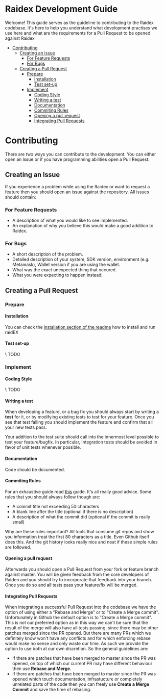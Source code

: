 # Raidex Development Guide

Welcome! This guide serves as the guideline to contributing to the Raidex
codebase. It's here to help you understand what development practises we use here
and what are the requirements for a Pull Request to be opened against Raidex

- [Contributing](#contributing)
  * [Creating an Issue](#creating-an-issue)
    + [For Feature Requests](#for-feature-requests)
    + [For Bugs](#for-bugs)
  * [Creating a Pull Request](#creating-a-pull-request)
    + [Prepare](#prepare)
      - [Installation](#installation)
      - [Test set-up](#test-set-up)
    + [Implement](#implement)
      - [Coding Style](#coding-style)
      - [Writing a test](#writing-a-test)
      - [Documentation](#documentation)
      - [Commiting Rules](#commiting-rules)
      - [Opening a pull request](#opening-a-pull-request)
      - [Integrating Pull Requests](#integrating-pull-requests)

# Contributing

There are two ways you can contribute to the development. You can either open
an Issue or if you have programming abilities open a Pull Request.

## Creating an Issue

If you experience a problem while using the Raidex or want to request a feature
then you should open an issue against the repository. All issues should
contain:

### For Feature Requests

- A description of what you would like to see implemented.
- An explanation of why you believe this would make a good addition to Raidex.

### For Bugs

- A short description of the problem.
- Detailed description of your system, SDK version, environment (e.g. Metamask), Wallet version if you are using the wallet.
- What was the exact unexpected thing that occured.
- What you were expecting to happen instead.

## Creating a Pull Request

### Prepare

#### Installation

You can check the [installation section of the readme](./readme.md#installation) how to install and run raidEX

#### Test set-up

\\ TODO

### Implement

#### Coding Style

\\ TODO

#### Writing a test

When developing a feature, or a bug fix you should always start by writing a
**test** for it, or by modifying existing tests to test for your feature.
Once you see that test failing you should implement the feature and confirm
that all your new tests pass.

Your addition to the test suite should call into the innermost level possible
to test your feature/bugfix. In particular, integration tests should be avoided
in favor of unit tests whenever possible.

#### Documentation

Code should be documented.

#### Commiting Rules

For an exhaustive guide read [this](http://chris.beams.io/posts/git-commit/)
guide. It's all really good advice. Some rules that you should always follow though are:

- A commit title not exceeding 50 characters
- A blank line after the title (optional if there is no description)
- A description of what the commit did (optional if the commit is really small)

Why are these rules important? All tools that consume git repos and show you
information treat the first 80 characters as a title. Even Github itself does
this. And the git history looks really nice and neat if these simple rules are
followed.

#### Opening a pull request

Afterwards you should open a Pull Request from your fork or feature branch
against master. You will be given feedback from the core developers of Raiden
and you should try to incorporate that feedback into your branch. Once you do
so and all tests pass your feature/fix will be merged.

#### Integrating Pull Requests

When integrating a successful Pull Request into the codebase we have the option
of using either a "Rebase and Merge" or to "Create a Merge commit".
Unfortunately in Github the default option is to "Create a Merge commit". This
is not our preferred option as in this way we can't be sure that the result of
the merge will also have all tests passing, since there may be other patches
merged since the PR opened. But there are many PRs which we definitely know
won't have any conflicts and for which enforcing rebase would make no sense and
only waste our time. As such we provide the option to use both at our own
discretion. So the general guidelines are:

- If there are patches that have been merged to master since the PR was opened,
  on top of which our current PR may have different behaviour then use **Rebase
  and Merge**.
- If there are patches that have been merged to master since the PR was opened
  which touch documentation, infrastucture or completely unrelated parts of the
  code then you can freely use **Create a Merge Commit** and save the time of
  rebasing.
